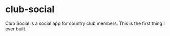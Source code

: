 # club-social

Club Social is a social app for country club members. This is the first thing I ever built.

